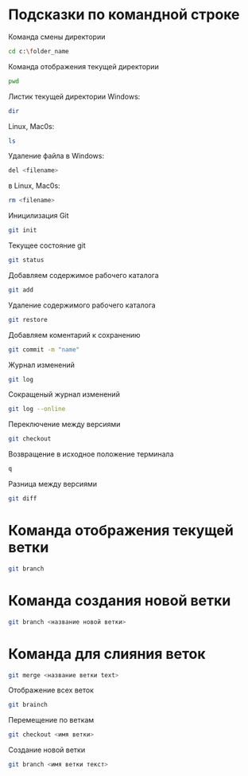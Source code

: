 # Подсказки по командной строке

Команда смены директории
```sh
cd c:\folder_name
```

Команда отображения текущей директории
```sh
pwd
```

Листик текущей директории
Windows:
```sh
dir
```
Linux, Mac0s:
```sh
ls
```

Удаление файла в Windows:
```sh
del <filename>
```
в Linux, Mac0s:
```sh
rm <filename>
```

Иницилизация Git
```sh
git init
```

Текущее состояние git
```sh
git status
```

Добавляем содержимое рабочего каталога
```sh
git add
```

Удаление содержимого рабочего каталога
```sh
git restore
```

Добавляем коментарий к сохранению
```sh
git commit -m "name"
```

Журнал изменений
```sh
git log
```

Сокращеный журнал изменений
```sh
git log --online
```

Переключение между версиями
```sh
git checkout
```

Возвращение в исходное положение терминала
```sh
q
```

Разница между версиями
```sh
git diff
```

# Команда отображения текущей ветки 
```sh
git branch
```
# Команда создания новой ветки
```sh
git branch <название новой ветки>
```
# Команда для слияния веток
```sh
git merge <название ветки text>
```

Отображение всех веток
```sh
git brainch
```

Перемещение по веткам
```sh
git checkout <имя ветки>
```

Создание новой ветки 
```sh
git branch <имя ветки текст>
```